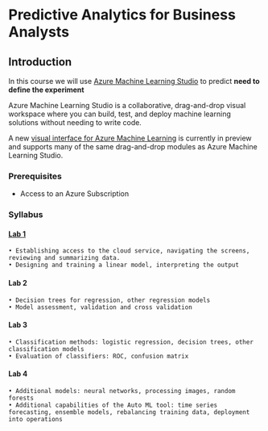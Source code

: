# Predictive Analytics for Business Analysts

## Introduction

In this course we will use [Azure Machine Learning Studio](https://studio.azureml.net/) to predict **need to define the experiment**

Azure Machine Learning Studio is a collaborative, drag-and-drop visual workspace where you can build, test, and deploy machine learning solutions without needing to write code.  

A new [visual interface for Azure Machine Learning](https://docs.microsoft.com/en-us/azure/machine-learning/service/ui-concept-visual-interface) is currently in preview and  supports many of the same drag-and-drop modules as Azure Machine Learning Studio.

### Prerequisites

- Access to an Azure Subscription

### Syllabus

#### [Lab 1](Lab1.md)
	• Establishing access to the cloud service, navigating the screens, reviewing and summarizing data. 
	• Designing and training a linear model, interpreting the output 

#### Lab 2
	• Decision trees for regression, other regression models 
	• Model assessment, validation and cross validation 
#### Lab 3
	• Classification methods: logistic regression, decision trees, other classification models 
	• Evaluation of classifiers: ROC, confusion matrix 
#### Lab 4
	• Additional models: neural networks, processing images, random forests 
	• Additional capabilities of the Auto ML tool: time series forecasting, ensemble models, rebalancing training data, deployment into operations 
